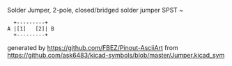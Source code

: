 Solder Jumper, 2-pole, closed/bridged
solder jumper SPST
~


	  +---------+
	A |[1]   [2]| B
	  +---------+


generated by https://github.com/FBEZ/Pinout-AsciiArt from https://github.com/ask6483/kicad-symbols/blob/master/Jumper.kicad_sym